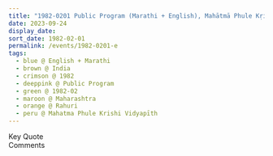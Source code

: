 ```yaml
---
title: "1982-0201 Public Program (Marathi + English), Mahātmā Phule Kṛiṣhi Vidyāpīṭh (Premier Agricultural University), Rāhurī, Maharashtra, India"
date: 2023-09-24
display_date: 
sort_date: 1982-02-01
permalink: /events/1982-0201-e
tags:
  - blue @ English + Marathi
  - brown @ India
  - crimson @ 1982
  - deeppink @ Public Program
  - green @ 1982-02
  - maroon @ Maharashtra
  - orange @ Rahuri
  - peru @ Mahatma Phule Krishi Vidyapīth
---
```


<wave-list>
  <list-title color="green" width="75">Key Quote</list-title>
  <list-item color="BlanchedAlmond"  width="200"></list-item>
  <list-item color="Lavender"></list-item>
  <list-item color="BlanchedAlmond"></list-item>
</wave-list>

<br>

<wave-list>
  <list-title color="green" width="75">Comments</list-title>
  <list-item color="BlanchedAlmond"  width="200"></list-item>
  <list-item color="Lavender"></list-item>
  <list-item color="BlanchedAlmond"></list-item>
</wave-list>